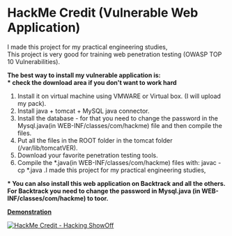 # HackMe Credit (Vulnerable Web Application)

I made this project for my practical engineering studies, <br>
This project is very good for training web penetration testing (OWASP TOP 10 Vulnerabilities).

**The best way to install my vulnerable application is:** <br>
**\* check the download area if you don't want to work hard**
 1. Install it on virtual machine using VMWARE or Virtual box. (I will
    upload my pack).
 2. Install java + tomcat + MySQL java connector.
 3. Install the database - for that you need to change the password in
    the Mysql.java(in WEB-INF/classes/com/hackme) file and then compile
    the files.
 4. Put all the files in the ROOT folder in the tomcat folder
    (/var/lib/tomcatVER).
 5. Download your favorite penetration testing tools.
 6. Compile the \*.java(in WEB-INF/classes/com/hackme) files with: javac
    -cp \*.java .I made this project for my practical engineering studies, 
    
**\* You can also install this web application on Backtrack and all the
    others. <br>For Backtrack you need to change the password in Mysql.java
    (in WEB-INF/classes/com/hackme) to toor.**
    
[**Demonstration**](https://www.youtube.com/watch?feature=player_embedded&v=j9kwou1fank)

[![HackMe Credit - Hacking ShowOff](http://img.youtube.com/vi/j9kwou1fank/0.jpg)](https://www.youtube.com/watch?feature=player_embedded&v=j9kwou1fank)
